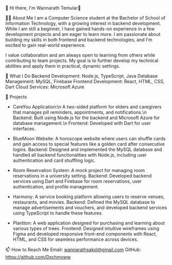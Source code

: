 👋 Hi there, I'm Wannarath Temular👋


👨‍💻 About Me
I am a Computer Science student at the Bachelor of School of Information Technology, with a growing interest in backend development. While I am still a beginner, I have gained hands-on experience in a few development projects and am eager to learn more. I am passionate about building my skills in both frontend and backend technologies, and I'm excited to gain real-world experience.

I value collaboration and am always open to learning from others while contributing to team projects. My goal is to further develop my technical abilities and apply them in practical, dynamic settings.



💼 What I Do
Backend Development: Node.js, TypeScript, Java
Database Management: MySQL, Firebase
Frontend Development: React, HTML, CSS, Dart
Cloud Services: Microsoft Azure


🚀 Projects
- CareYou Application:\n
   A two-sided platform for elders and caregivers that manages pill reminders, appointments, and notifications.\n
  Backend: Built using Node.js for the backend and Microsoft   Azure for database management.\n
  Frontend: Developed with Dart for user interfaces.

- BlueMoon Website:
   A horoscope website where users can shuffle cards and gain access to special features like a golden card after consecutive logins.
   Backend: Designed and implemented the MySQL database and handled all backend functionalities with Node.js, including user authentication and card shuffling logic.
  
- Room Reservation System:
   A mock project for managing room reservations in a university setting.
   Backend: Developed backend services using Dart and Firebase for room reservations, user authentication, and profile management.

- Harmony:
   A service booking platform allowing users to reserve venues, restaurants, and movies.
   Backend: Defined the MySQL database to manage advertisements and vouchers, and developed backend services using TypeScript to handle these features.

- Plantton:
   A web application designed for purchasing and learning about various types of trees.
   Frontend: Designed intuitive wireframes using Figma and developed responsive front-end components with React, HTML, and CSS for seamless performance across devices.

📫 How to Reach Me
Email: wannarathsakol@gmail.com
GitHub: https://github.com/Dxchmxww
